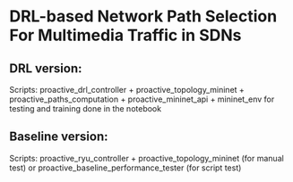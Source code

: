 # DRL-based Network Path Selection For Multimedia Traffic in SDNs #

## DRL version: ##
Scripts: proactive_drl_controller + proactive_topology_mininet + proactive_paths_computation + proactive_mininet_api + mininet_env for testing and training done in the notebook

## Baseline version: ## 
Scripts: proactive_ryu_controller + proactive_topology_mininet (for manual test) or proactive_baseline_performance_tester (for script test)
